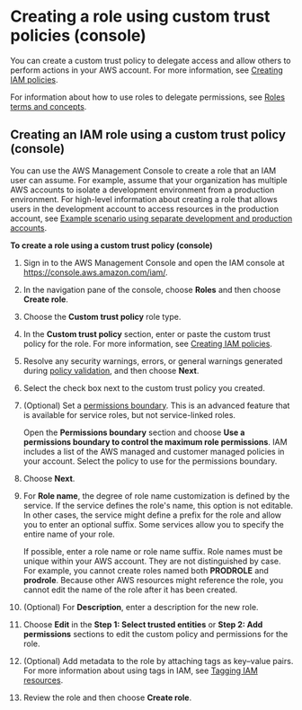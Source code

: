 # Creating a role using custom trust policies \(console\)<a name="id_roles_create_for-custom"></a>

You can create a custom trust policy to delegate access and allow others to perform actions in your AWS account\. For more information, see [Creating IAM policies](access_policies_create-console.md#access_policies_create-start)\.

For information about how to use roles to delegate permissions, see [Roles terms and concepts](id_roles_terms-and-concepts.md)\.

## Creating an IAM role using a custom trust policy \(console\)<a name="roles-creatingrole-custom-trust-policy-console"></a>

You can use the AWS Management Console to create a role that an IAM user can assume\. For example, assume that your organization has multiple AWS accounts to isolate a development environment from a production environment\. For high\-level information about creating a role that allows users in the development account to access resources in the production account, see [Example scenario using separate development and production accounts](id_roles_common-scenarios_aws-accounts.md#id_roles_common-scenarios_aws-accounts-example)\.

**To create a role using a custom trust policy \(console\)**

1. Sign in to the AWS Management Console and open the IAM console at [https://console\.aws\.amazon\.com/iam/](https://console.aws.amazon.com/iam/)\.

1. In the navigation pane of the console, choose **Roles** and then choose **Create role**\.

1. Choose the **Custom trust policy** role type\.

1. In the **Custom trust policy** section, enter or paste the custom trust policy for the role\. For more information, see [Creating IAM policies](access_policies_create-console.md#access_policies_create-start)\.

1. Resolve any security warnings, errors, or general warnings generated during [policy validation](access_policies_policy-validator.md), and then choose **Next**\.

1. Select the check box next to the custom trust policy you created\.

1. \(Optional\) Set a [permissions boundary](access_policies_boundaries.md)\. This is an advanced feature that is available for service roles, but not service\-linked roles\.

   Open the **Permissions boundary** section and choose **Use a permissions boundary to control the maximum role permissions**\. IAM includes a list of the AWS managed and customer managed policies in your account\. Select the policy to use for the permissions boundary\.

1. Choose **Next**\.

1. For **Role name**, the degree of role name customization is defined by the service\. If the service defines the role's name, this option is not editable\. In other cases, the service might define a prefix for the role and allow you to enter an optional suffix\. Some services allow you to specify the entire name of your role\.

   If possible, enter a role name or role name suffix\. Role names must be unique within your AWS account\. They are not distinguished by case\. For example, you cannot create roles named both **PRODROLE** and **prodrole**\. Because other AWS resources might reference the role, you cannot edit the name of the role after it has been created\.

1. \(Optional\) For **Description**, enter a description for the new role\.

1. Choose **Edit** in the **Step 1: Select trusted entities** or **Step 2: Add permissions** sections to edit the custom policy and permissions for the role\. 

1. \(Optional\) Add metadata to the role by attaching tags as key–value pairs\. For more information about using tags in IAM, see [Tagging IAM resources](id_tags.md)\.

1. Review the role and then choose **Create role**\.